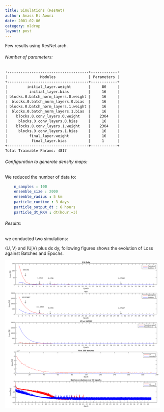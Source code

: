 ```yaml
---
title: Simulations (ResNet)
author: Anass El Aouni
date: 2001-02-06
category: mldrop
layout: post
---
```


Few results using ResNet arch.

###### Number of parameters:

```
+-------------------------------------+------------+
|               Modules               | Parameters |
+-------------------------------------+------------+
|         initial_layer.weight        |     80     |
|          initial_layer.bias         |     16     |
| blocks.0.batch_norm_layers.0.weight |     16     |
|  blocks.0.batch_norm_layers.0.bias  |     16     |
| blocks.0.batch_norm_layers.1.weight |     16     |
|  blocks.0.batch_norm_layers.1.bias  |     16     |
|    blocks.0.conv_layers.0.weight    |    2304    |
|     blocks.0.conv_layers.0.bias     |     16     |
|    blocks.0.conv_layers.1.weight    |    2304    |
|     blocks.0.conv_layers.1.bias     |     16     |
|          final_layer.weight         |     16     |
|           final_layer.bias          |     1      |
+-------------------------------------+------------+
Total Trainable Params: 4817
```

###### Configuration to generate density maps:

We reduced the number of data to:

```yaml
    n_samples : 100
    ensemble_size : 2000
    ensemble_radius : 5 km
    particle_runtime : 3 days
    particle_output_dt : 6 hours
    particle_dt_RK4 : dt(hour:=3)
```

###### Results:

 we conducted two simulations:

(U, V) and (U,V) plus dx dy, following figures shows the evolution of Loss against Batches and Epochs.

![ocean current](../assets/images/res.png)
